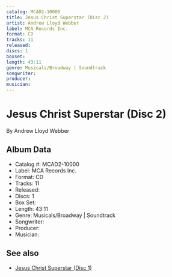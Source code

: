 ```yaml
---
catalog: MCAD2-10000
title: Jesus Christ Superstar (Disc 2)
artist: Andrew Lloyd Webber
label: MCA Records Inc.
format: CD
tracks: 11
released: 
discs: 1
boxset: 
length: 43:11
genre: Musicals/Broadway | Soundtrack
songwriter: 
producer: 
musician: 
---
```


# Jesus Christ Superstar (Disc 2)

By Andrew Lloyd Webber

## Album Data

- Catalog #: MCAD2-10000
- Label: MCA Records Inc.
- Format: CD
- Tracks: 11
- Released: 
- Discs: 1
- Box Set: 
- Length: 43:11
- Genre: Musicals/Broadway | Soundtrack
- Songwriter: 
- Producer: 
- Musician: 


## See also

- [Jesus Christ Superstar (Disc 1)](Jesus_Christ_Superstar_Disc_1.md)
